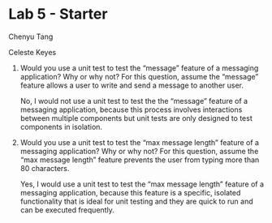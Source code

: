 # Lab 5 - Starter
Chenyu Tang

Celeste Keyes 

1) Would you use a unit test to test the “message” feature of a messaging application? Why or why not? For this question, assume the “message” feature allows a user to write and send a message to another user.
   
   No, I would not use a unit test to test the the “message” feature of a messaging application, because this process involves interactions between multiple components but unit tests are only designed to test components in isolation.
   
2) Would you use a unit test to test the “max message length” feature of a messaging application? Why or why not? For this question, assume the “max message length” feature prevents the user from typing more than 80 characters.
   
   Yes, I would use a unit test to test the “max message length” feature of a messaging application, because this feature is a specific, isolated functionality that is ideal for unit testing and they are quick to run and can be executed frequently.
